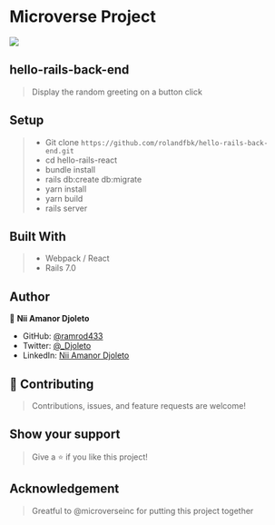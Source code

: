 # Microverse Project
![](https://img.shields.io/badge/Microverse-blueviolet)

## hello-rails-back-end

> Display the random greeting on a button click

## Setup
>- Git clone `https://github.com/rolandfbk/hello-rails-back-end.git`
>- cd hello-rails-react
>- bundle install
>- rails db:create db:migrate
>- yarn install
>- yarn build
>- rails server

## Built With
>- Webpack / React
>- Rails 7.0

## Author

👤 **Nii Amanor Djoleto**

- GitHub: [@ramrod433](https://github.com/ramrod433)
- Twitter: [@\_Djoleto](https://twitter.com/_djoleto_)
- LinkedIn: [Nii Amanor Djoleto](https://linkedin.com/in/nii-amanor-djoleto)
## 🤝 Contributing

>Contributions, issues, and feature requests are welcome!

## Show your support

>Give a ⭐️ if you like this project!

## Acknowledgement

>Greatful to @microverseinc for putting this project together


